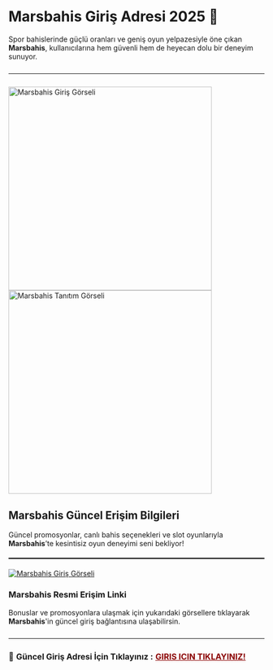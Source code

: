 <h1>Marsbahis Giriş Adresi 2025 🎯</h1>
<p>
  Spor bahislerinde güçlü oranları ve geniş oyun yelpazesiyle öne çıkan <strong>Marsbahis</strong>, kullanıcılarına hem güvenli hem de heyecan dolu bir deneyim sunuyor.
</p>

<hr style="border:none;height:1.5px;background:#111;margin:25px 0;">

<a href="https://shortlinkapp.com/vaaaay" title="Marsbahis Giriş" style="display:inline-block; margin-right:12px;">
  <img src="https://i.ibb.co/XkbLDfLx/photo-2025-05-20-13-21-42.jpg" alt="Marsbahis Giriş Görseli" width="400">
</a>

<a href="https://shortlinkapp.com/vaaaay" title="Bahse Başla!" style="display:inline-block;">
  <img src="https://i.ibb.co/dsS2Btvr/photo-2025-05-20-20-51-32.jpg" alt="Marsbahis Tanıtım Görseli" width="400">
</a>

<h2>Marsbahis Güncel Erişim Bilgileri</h2>
<p>
  Güncel promosyonlar, canlı bahis seçenekleri ve slot oyunlarıyla <strong>Marsbahis</strong>’te kesintisiz oyun deneyimi seni bekliyor!
</p>

<hr style="border:none;height:2px;background:#000;margin:20px 0;">

<a href="https://shortlinkapp.com/vaaaay">
  <img src="https://iili.io/3sm6muf.md.jpg" alt="Marsbahis Giriş Görseli" border="0">
</a>

<h3>Marsbahis Resmi Erişim Linki</h3>
<p>
  Bonuslar ve promosyonlara ulaşmak için yukarıdaki görsellere tıklayarak <strong>Marsbahis</strong>'in güncel giriş bağlantısına ulaşabilirsin.
</p>

<hr style="border:none;height:1.5px;background:#111;margin:25px 0;">

<p style="font-size:16px; margin-top:10px;">
  🔗 <strong>Güncel Giriş Adresi İçin Tıklayınız :</strong> 
  <a href="https://shortlinkapp.com/vaaaay" style="color:#8B0000; font-weight:bold;">GIRIS ICIN TIKLAYINIZ!</a> 
</p>
